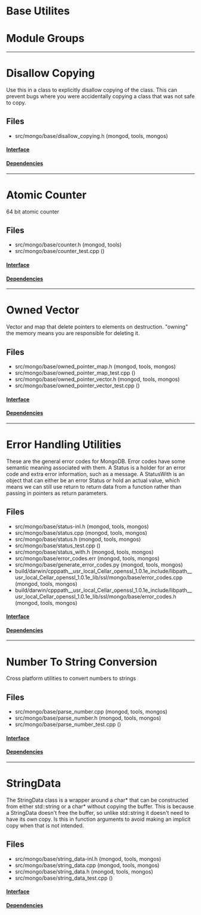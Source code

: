 # Base Utilites

# Module Groups

-------------

# Disallow Copying
Use this in a class to explicitly disallow copying of the class. This can prevent bugs where you  were accidentally copying a class that was not safe to copy.

## Files
- src/mongo/base/disallow\_copying.h   (mongod, tools, mongos)

#### [Interface](interface/0)

#### [Dependencies](dependencies/0)

-------------

# Atomic Counter
64 bit atomic counter

## Files
- src/mongo/base/counter.h   (mongod, tools)
- src/mongo/base/counter\_test.cpp   ()

#### [Interface](interface/1)

#### [Dependencies](dependencies/1)

-------------

# Owned Vector
Vector and map that delete pointers to elements on destruction. "owning" the memory means you are  responsible for deleting it.

## Files
- src/mongo/base/owned\_pointer\_map.h   (mongod, tools, mongos)
- src/mongo/base/owned\_pointer\_map\_test.cpp   ()
- src/mongo/base/owned\_pointer\_vector.h   (mongod, tools, mongos)
- src/mongo/base/owned\_pointer\_vector\_test.cpp   ()

#### [Interface](interface/2)

#### [Dependencies](dependencies/2)

-------------

# Error Handling Utilities
These are the general error codes for MongoDB.  Error codes have some semantic meaning associated with them.  A Status is a holder for an error code and extra error information, such as a message.  A StatusWith is an object that can either be an error Status or hold an actual value, which means we can still use return to return data from a function rather than passing in pointers as return parameters.

## Files
- src/mongo/base/status-inl.h   (mongod, tools, mongos)
- src/mongo/base/status.cpp   (mongod, tools, mongos)
- src/mongo/base/status.h   (mongod, tools, mongos)
- src/mongo/base/status\_test.cpp   ()
- src/mongo/base/status\_with.h   (mongod, tools, mongos)
- src/mongo/base/error\_codes.err   (mongod, tools, mongos)
- src/mongo/base/generate\_error\_codes.py   (mongod, tools, mongos)
- build/darwin/cpppath\_\_usr\_local\_Cellar\_openssl\_1.0.1e\_include/libpath\_\_usr\_local\_Cellar\_openssl\_1.0.1e\_lib/ssl/mongo/base/error\_codes.cpp   (mongod, tools, mongos)
- build/darwin/cpppath\_\_usr\_local\_Cellar\_openssl\_1.0.1e\_include/libpath\_\_usr\_local\_Cellar\_openssl\_1.0.1e\_lib/ssl/mongo/base/error\_codes.h   (mongod, tools, mongos)

#### [Interface](interface/3)

#### [Dependencies](dependencies/3)

-------------

# Number To String Conversion
Cross platform utilities to convert numbers to strings

## Files
- src/mongo/base/parse\_number.cpp   (mongod, tools, mongos)
- src/mongo/base/parse\_number.h   (mongod, tools, mongos)
- src/mongo/base/parse\_number\_test.cpp   ()

#### [Interface](interface/4)

#### [Dependencies](dependencies/4)

-------------

# StringData
The StringData class is a wrapper around a char* that can be constructed from either std::string or a char* without copying the buffer.  This is because a StringData doesn't free the buffer, so unlike std::string it doesn't need to have its own copy.  Is this in function arguments to avoid making an implicit copy when that is not intended.

## Files
- src/mongo/base/string\_data-inl.h   (mongod, tools, mongos)
- src/mongo/base/string\_data.cpp   (mongod, tools, mongos)
- src/mongo/base/string\_data.h   (mongod, tools, mongos)
- src/mongo/base/string\_data\_test.cpp   ()

#### [Interface](interface/5)

#### [Dependencies](dependencies/5)
